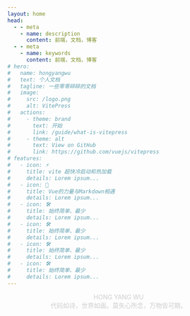 ```yaml
---
layout: home
head:
  - - meta
    - name: description
      content: 前端，文档，博客
  - - meta
    - name: keywords
      content: 前端，文档，博客
# hero:
#   name: hongyangwu
#   text: 个人文档
#   tagline: 一些零零碎碎的文档
#   image:
#     src: /logo.png
#     alt: VitePress
#   actions:
#     - theme: brand
#       text: 开始
#       link: /guide/what-is-vitepress
#     - theme: alt
#       text: View on GitHub
#       link: https://github.com/vuejs/vitepress
# features:
#   - icon: ⚡️
#     title: vite 超快冷启动和热加载
#     details: Lorem ipsum...
#   - icon: 🖖
#     title: Vue的力量与Markdown相遇
#     details: Lorem ipsum...
#   - icon: 🛠️
#     title: 始终简单、最少
#     details: Lorem ipsum...
#   - icon: 🛠️
#     title: 始终简单、最少
#     details: Lorem ipsum...
#   - icon: 🛠️
#     title: 始终简单、最少
#     details: Lorem ipsum...
#   - icon: 🛠️
#     title: 始终简单、最少
#     details: Lorem ipsum...
---
```


<script setup>
import { useData } from 'vitepress';
import {ref, onMounted, onUnmounted} from 'vue';
import Clock from "./components/Clock.vue";
import DateTimeCount from "./components/DateTimeCount.vue";
import Calendar from "./components/Calendar.vue";
import Particles from "./components/Particles.vue";
const particlesShow = ref(false);
onMounted(()=>{
  particlesShow.value = true;
  document.addEventListener("visibilitychange", ()=> {
  if (document.visibilityState === 'visible') {
    // 页面进入可见状态，执行相应的操作
    particlesShow.value = true;
  } else {
    // 页面进入不可见状态，执行相应的操作
    particlesShow.value = false;
  }
});

})

</script>

  <div class="container-main mobile-main">
    <div class="sign">
      <div class="font-bold font-80 line-height-1">HONG YANG WU</div>
      <div class="font-26 mgt-10">代码如诗，世界如画。莫失心所念，万物皆可期。</div>
    </div>
    <el-row :gutter="20" class="mgt-36">
      <el-col :xs="24" :sm="24" :md="24" :lg="12" :xl="12">
        <Clock />
        <DateTimeCount />
      </el-col>
      <el-col :xs="24" :sm="24" :md="24" :lg="12" :xl="12">
        <Calendar />
      </el-col>
    </el-row>
  </div>
  <Particles v-if="particlesShow"></Particles>

<style lang="scss">

:root {
  --vp-home-hero-name-color: transparent;
  --vp-home-hero-name-background: -webkit-linear-gradient(120deg, #bd34fe, #41d1ff);
}


.sign {
	text-align: center;
	text-transform: uppercase;
	background: url("/font-bg.jpg");
	-webkit-background-clip: text;
	color: rgba(100,100,100,0.3);
	animation: text-background 20s linear infinite;
  overflow: hidden;
}

@keyframes text-background {

	from { background-position: 0 0 }

	to { background-position: 100% 100% }

} 

@media screen and (max-width: 600px){
  .mobile-main{
    padding-left: 0;
    padding-right: 0;
  }
}


</style>
